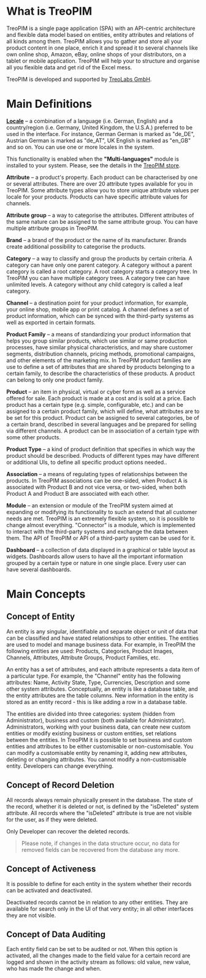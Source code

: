 # What is TreoPIM

TreoPIM is a single page application (SPA) with an API-centric architecture and flexible data model based on entities, entity attributes and relations of all kinds among them. TreoPIM allows you to gather and store all your product content in one place, enrich it and spread it to several channels like own online shop, Amazon, eBay, online shops of your distributors, on a tablet or mobile application. TreoPIM will help your to structure and organise all you flexible data and get rid of the Excel mess.

TreoPIM is developed and supported by [TreoLabs GmbH](https://treolabs.com).

# Main Definitions

[**Locale**](https://treopim.com/store/multi-language-and-local-fields) – a combination of a language (i.e. German, English) and a country/region (i.e. Germany, United Kingdom, the U.S.A.) preferred to be used in the interface. For instance, German German is marked as "de_DE", Austrian German is marked as "de_AT", UK English is marked as "en_GB" and so on. You can use one or more locales in the system. 

This functionality is enabled when the  **"Multi-languages"** module is installed to your system. Please, see the details in the [TreoPIM store](https://treopim.com/store/multi-languages).

**Attribute** – a product's property. Each product can be characterised by one or several attributes. There are over 20 attribute types available for you in TreoPIM. Some attribute types allow you to store unique attribute values per locale for your products. Products can have specific attribute values for channels.

**Attribute group** – a way to categorise the attributes. Different attributes of the same nature can be assigned to the same attribute group. You can have multiple attribute groups in TreoPIM.

**Brand** – a brand of the product or the name of its manufacturer. Brands create additional possibility to categorise the products.

**Category** – a way to classify and group the products by certain criteria. A category can have only one parent category. A category without a parent category is called a root category. A root category starts a category tree. In TreoPIM you can have multiple category trees. A category tree can have unlimited levels. A category without any child category is called a leaf category.

**Channel** – a destination point for your product information, for example, your online shop, mobile app or print catalog. A channel defines a set of product information, which can be synced with the third-party systems as well as exported in certain formats.

**Product Family** – a means of standardizing your product information that helps you group similar products, which use similar or same production processes, have similar physical characteristics, and may share customer segments, distribution channels, pricing methods, promotional campaigns, and other elements of the marketing mix. In TreoPIM product families are use to define a set of attributes that are shared by products belonging to a certain family, to describe the characteristics of these products. A product can belong to only one product family.

**Product** – an item in physical, virtual or cyber form as well as a service offered for sale. Each product is made at a cost and is sold at a price. Each product has a certain type (e.g. simple, configurable, etc.) and can be assigned to a certain product family, which will define, what attributes are to be set for this product. Product can be assigned to several categories, be of a certain brand, described in several languages and be prepared for selling via different channels. A product can be in association of a certain type with some other products.

**Product Type** – a kind of product definition that specifies in which way the product should be described. Products of different types may have different or additional UIs, to define all specific product options needed..

**Association** – a means of regulating types of relationships between the products. In TreoPIM associations can be one-sided, when Product A is associated with Product B and not vice versa, or two-sided, when both Product A and Product B are associated with each other.

**Module** – an extension or module of the TreoPIM system aimed at expanding or modifying its functionality to such an extend that all customer needs are met. TreoPIM is an extremely flexible system, so it is possible to change almost everything. "Connector" is a module, which is implemented to interact with the third-party systems and exchange the data between them. The API of TreoPIM or API of a third-party system can be used for it.

**Dashboard** – a collection of data displayed in a graphical or table layout as widgets. Dashboards allow users to have all the important information grouped by a certain type or nature in one single place. Every user can have several dashboards.

# Main Concepts

## Concept of Entity

An entity is any singular, identifiable and separate object or unit of data that can be classified and have stated relationships to other entities. The entities are used to model and manage business data. For example, in TreoPIM the following entities are used: Products, Categories, Product Images, Channels, Attributes, Attribute Groups, Product Families, etc. 

An entity has a set of attributes, and each attribute represents a data item of a particular type. For example, the "Channel" entity has the following attributes: Name, Activity State, Type, Currencies, Description and some other system attributes. Conceptually, an entity is like a database table, and the entity attributes are the table columns. New information in the entity is stored as an entity record - this is like adding a row in a database table.

The entities are divided into three categories: system (hidden from Administrator), business and custom (both available for Administrator). Administrators, working with your business data, can create new custom entities or modify existing business or custom entities, set relations between the entities. In TreoPIM it is possible to set business and custom entities and attributes to be either customisable or non-customisable. You can modify a customisable entity by renaming it, adding new attributes, deleting or changing attributes. You cannot modify a non-customisable entity. Developers can change everything.

## Concept of Record Deletion

All records always remain physically present in the database. The state of the record, whether it is deleted or not, is defined by the  "isDeleted" system attribute. All records where the "isDeleted" attribute is true are not visible for the user, as if they were deleted.

Only Developer can recover the deleted records.

> Please note, if changes in the data structure occur, no data for removed fields can be recovered from the database any more.

## Concept of Activeness

It is possible to define for each entity in the system whether their records can be activated and deactivated.

Deactivated records cannot be in relation to any other entities. They are available for search only in the UI of that very entity; in all other interfaces they are not visible.

## Concept of Data Auditing

Each entity field can be set to be audited or not. When this option is activated, all the changes made to the field value for a certain record are logged and shown in the activity stream as follows: old value, new value, who has made the change and when. 
